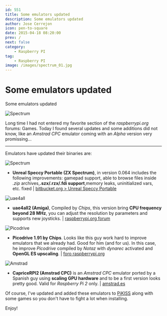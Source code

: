 ```yaml
---
id: 551
title: Some emulators updated
description: Some emulators updated
author: Jose Cerrejon
icon: pen-to-square
date: 2015-04-18 08:20:00
prev: /
next: false
category:
    - Raspberry PI
tag:
    - Raspberry PI
image: /images/spectrum_01.jpg
---
```


# Some emulators updated

Some emulators updated

![Spectrum](/images/spectrum_01.jpg)

Long time I had not entered my favorite section of the _raspberrypi.org_ forums: Games. Today I found several updates and some additions did not know, like an _Amstrad CPC_ emulator coming with an _Alpha_ version very promissing...

---

Emulators have updated their binaries are:

![Spectrum](/images/2015/04/spectrum.png)

-   **Unreal Speccy Portable (ZX Spectrum)**, in version 0.064 includes the following improvements: gamepad support, able to browse files inside _.zip_ archives,**.szx/.rzx/.fdi support**,memory leaks, uninitialized vars, etc. fixed | [bitbucket.org > Unreal Speccy Portable](https://bitbucket.org/djdron/unrealspeccyp/downloads)

![uae4all](/images/uae4all.png)

-   **uae4all2 (Amiga)**, Compiled by _Chips_, this version bring **CPU frequency beyond 28 MHz**, you can adjust the resolution by parameters and supports new joysticks. | [raspberrypi.org forum](https://www.raspberrypi.org/forums/viewtopic.php?f=78&t=102328)

![Picodrive](/images/picodrive_new.png)

-   **Picodrive 1.91 by Chips**. Looks like this guy work hard to improve emulators that we already had. Good for him (and for us). In this case, he improve _Picodrive_ compiled by _Notaz_ with _dynarec_ activated and **OpenGL ES upscaling**. | [foro raspberrypi.org](https://www.raspberrypi.org/forums/viewtopic.php?f=78&t=105811)

![Amstrad](/images/amstrad.png)

-   **CapriceRPI2 (Amstrad CPC)** is an _Amstrad CPC_ emulator ported by a Spanish guy using **scaling GPU hardware** and to be a first version looks pretty good. Valid for _Raspberry Pi 2_ only. | [amstrad.es](https://www.amstrad.es/forum/viewtopic.php?f=34&t=3878)

Of course, I've updated and added these emulators to [PiKISS](https://github.com/jmcerrejon/PiKISS) along with some games so you don't have to fight a lot when installing.

Enjoy!
